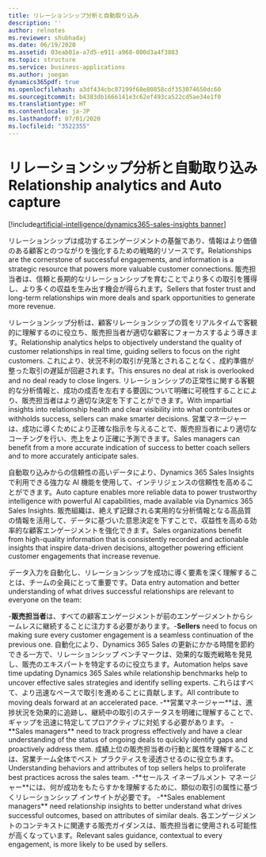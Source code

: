 ```yaml
---
title: リレーションシップ分析と自動取り込み
description: ''
author: relnotes
ms.reviewer: shubhadaj
ms.date: 06/19/2020
ms.assetid: 03eab01a-a7d5-e911-a968-000d3a4f3883
ms.topic: structure
ms.service: business-applications
ms.author: joegan
dynamics365pdf: true
ms.openlocfilehash: a3df434cbc87199f68e80858cdf353074650dc60
ms.sourcegitcommit: b4383db1666141e3c62ef493ca522cd5ae34e1f0
ms.translationtype: HT
ms.contentlocale: ja-JP
ms.lasthandoff: 07/01/2020
ms.locfileid: "3522355"
---
```

# <a name="relationship-analytics-and-auto-capture"></a><span data-ttu-id="dfd7e-102">リレーションシップ分析と自動取り込み</span><span class="sxs-lookup"><span data-stu-id="dfd7e-102">Relationship analytics and Auto capture</span></span>

[!include[artificial-intelligence/dynamics365-sales-insights banner](../includes/artificial-intelligence/dynamics365-sales-insights.md)]

<!--structure start-->
<span data-ttu-id="dfd7e-103">リレーションシップは成功するエンゲージメントの基盤であり、情報はより価値のある顧客とのつながりを強化するための戦略的リソースです。</span><span class="sxs-lookup"><span data-stu-id="dfd7e-103">Relationships are the cornerstone of successful engagements, and information is a strategic resource that powers more valuable customer connections.</span></span> <span data-ttu-id="dfd7e-104">販売担当者は、信頼と長期的なリレーションシップを育むことでより多くの取引を獲得し、より多くの収益を生み出す機会が得られます。</span><span class="sxs-lookup"><span data-stu-id="dfd7e-104">Sellers that foster trust and long-term relationships win more deals and spark opportunities to generate more revenue.</span></span> 

<span data-ttu-id="dfd7e-105">リレーションシップ分析は、顧客リレーションシップの質をリアルタイムで客観的に理解するのに役立ち、販売担当者が適切な顧客にフォーカスするよう導きます。</span><span class="sxs-lookup"><span data-stu-id="dfd7e-105">Relationship analytics helps to objectively understand the quality of customer relationships in real time, guiding sellers to focus on the right customers.</span></span> <span data-ttu-id="dfd7e-106">これにより、状況不利の取引が見落とされることなく、成約準備が整った取引の遅延が回避されます。</span><span class="sxs-lookup"><span data-stu-id="dfd7e-106">This ensures no deal at risk is overlooked and no deal ready to close lingers.</span></span> <span data-ttu-id="dfd7e-107">リレーションシップの正常性に関する客観的な分析情報と、成功の成否を左右する要因について明確に可視性することにより、販売担当者はより適切な決定を下すことができます。</span><span class="sxs-lookup"><span data-stu-id="dfd7e-107">With impartial insights into relationship health and clear visibility into what contributes or withholds success, sellers can make smarter decisions.</span></span> <span data-ttu-id="dfd7e-108">営業マネージャーは、成功に導くためにより正確な指示を与えることで、販売担当者により適切なコーチングを行い、売上をより正確に予測できます。</span><span class="sxs-lookup"><span data-stu-id="dfd7e-108">Sales managers can benefit from a more accurate indication of success to better coach sellers and to more accurately anticipate sales.</span></span> 

<span data-ttu-id="dfd7e-109">自動取り込みからの信頼性の高いデータにより、Dynamics 365 Sales Insights で利用できる強力な AI 機能を使用して、インテリジェンスの信頼性を高めることができます。</span><span class="sxs-lookup"><span data-stu-id="dfd7e-109">Auto capture enables more reliable data to power trustworthy intelligence with powerful AI capabilities, made available via Dynamics 365 Sales Insights.</span></span> <span data-ttu-id="dfd7e-110">販売組織は、絶えず記録される実用的な分析情報となる高品質の情報を活用して、データに基づいた意思決定を下すことで、収益性を高める効率的な顧客エンゲージメントを強化できます。</span><span class="sxs-lookup"><span data-stu-id="dfd7e-110">Sales organizations benefit from high-quality information that is consistently recorded and actionable insights that inspire data-driven decisions, altogether powering efficient customer engagements that increase revenue.</span></span> 

<span data-ttu-id="dfd7e-111">データ入力を自動化し、リレーションシップを成功に導く要素を深く理解することは、チームの全員にとって重要です。</span><span class="sxs-lookup"><span data-stu-id="dfd7e-111">Data entry automation and better understanding of what drives successful relationships are relevant to everyone on the team:</span></span>

<span data-ttu-id="dfd7e-112">-**販売担当者**は、すべての顧客エンゲージメントが前のエンゲージメントからシームレスに継続することに注力する必要があります。</span><span class="sxs-lookup"><span data-stu-id="dfd7e-112">-**Sellers** need to focus on making sure every customer engagement is a seamless continuation of the previous one.</span></span> <span data-ttu-id="dfd7e-113">自動化により、Dynamics 365 Sales の更新にかかる時間を節約できる一方で、リレーションシップ ベンチマークは、効果的な販売戦略を発見し、販売のエキスパートを特定するのに役立ちます。</span><span class="sxs-lookup"><span data-stu-id="dfd7e-113">Automation helps save time updating Dynamics 365 Sales while relationship benchmarks help to uncover effective sales strategies and identify selling experts.</span></span> <span data-ttu-id="dfd7e-114">これらはすべて、より迅速なペースで取引を進めることに貢献します。</span><span class="sxs-lookup"><span data-stu-id="dfd7e-114">All contribute to moving deals forward at an accelerated pace.</span></span><span data-ttu-id="dfd7e-115">
-\*\*営業マネージャー\*\*は、進捗状況を効果的に追跡し、継続中の取引のステータスを明確に理解することで、ギャップを迅速に特定してプロアクティブに対処する必要があります。</span><span class="sxs-lookup"><span data-stu-id="dfd7e-115">
-\*\*Sales managers*\* need to track progress effectively and have a clear understanding of the status of ongoing deals to quickly identify gaps and proactively address them.</span></span> <span data-ttu-id="dfd7e-116">成績上位の販売担当者の行動と属性を理解することは、営業チーム全体でベスト プラクティスを浸透させるのに役立ちます。</span><span class="sxs-lookup"><span data-stu-id="dfd7e-116">Understanding behaviors and attributes of top sellers helps to proliferate best practices across the sales team.</span></span><span data-ttu-id="dfd7e-117">
-\*\*セールス イネーブルメント マネージャー\*\*には、何が成功をもたらすかを理解するために、類似の取引の属性に基づくリレーションシップ インサイトが必要です。</span><span class="sxs-lookup"><span data-stu-id="dfd7e-117">
-\*\*Sales enablement managers*\* need relationship insights to better understand what drives successful outcomes, based on attributes of similar deals.</span></span> <span data-ttu-id="dfd7e-118">各エンゲージメントのコンテキストに関連する販売ガイダンスは、販売担当者に使用される可能性が高くなっています。</span><span class="sxs-lookup"><span data-stu-id="dfd7e-118">Relevant sales guidance, contextual to every engagement, is more likely to be used by sellers.</span></span>
<!--structure end-->



